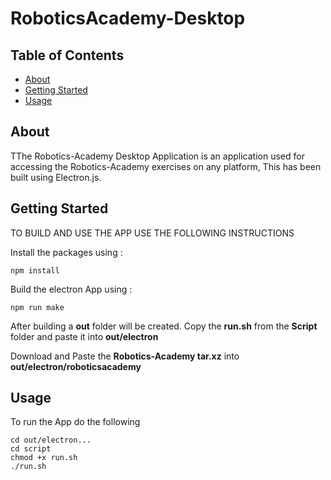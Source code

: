 # RoboticsAcademy-Desktop

## Table of Contents

- [About](#about)
- [Getting Started](#getting-started)
- [Usage](#usage)

## About

TThe Robotics-Academy Desktop Application is an application used for accessing the Robotics-Academy exercises on any platform, This has been built using Electron.js.

## Getting Started

TO BUILD AND USE THE APP USE THE FOLLOWING INSTRUCTIONS

Install the packages using :

```console
npm install 
```

Build the electron App using :

```console
npm run make
```

After building a **out** folder will be created. Copy the **run.sh** from the **Script** folder and paste it into **out/electron**

Download and Paste the **Robotics-Academy tar.xz**  into **out/electron/roboticsacademy**

## Usage

To run the App do the following

```
cd out/electron...
cd script
chmod +x run.sh
./run.sh
```
